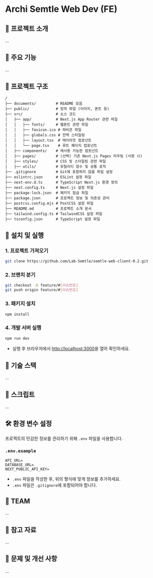 
# **Archi Semtle Web Dev** (FE)

## 📝 **프로젝트 소개**
...



## 🚀 **주요 기능**
...



## 📂 **프로젝트 구조**
```plaintext
/
├── documents/         # README 모음
├── public/            # 정적 파일 (이미지, 폰트 등)
├── src/               # 소스 코드
│   ├── app/           # Next.js App Router 관련 파일
│   │   ├── fonts/     # 웹폰트 관련 파일
│   │   ├── favicon.ico # 파비콘 파일
│   │   ├── globals.css # 전역 스타일링
│   │   ├── layout.tsx  # 레이아웃 컴포넌트
│   │   └── page.tsx    # 루트 페이지 컴포넌트
│   ├── components/    # 재사용 가능한 컴포넌트
│   ├── pages/         # (선택) 기존 Next.js Pages 라우팅 (사용 시)
│   ├── styles/        # CSS 및 스타일링 관련 파일
│   ├── utils/         # 유틸리티 함수 및 공통 로직
├── .gitignore         # Git에 포함하지 않을 파일 설정
├── eslintrc.json      # ESLint 설정 파일
├── next-env.d.ts      # TypeScript Next.js 환경 정의
├── next.config.ts     # Next.js 설정 파일
├── package-lock.json  # 패키지 잠금 파일
├── package.json       # 프로젝트 정보 및 의존성 관리
├── postcss.config.mjs # PostCSS 설정 파일
├── README.md          # 프로젝트 소개 문서
├── tailwind.config.ts # TailwindCSS 설정 파일
├── tsconfig.json      # TypeScript 설정 파일
```



## 🔧 **설치 및 실행**

### 1. **프로젝트 가져오기**
```bash
git clone https://github.com/Lab-Semtle/semtle-web-client-0.2.git
```

### 2. **브랜치 분기**
```bash
git checkout -b feature/#[이슈번호]
git push origin feature/#[이슈번호]
```

### 3. **패키지 설치**
```bash
npm install
```

### 4. **개발 서버 실행**
```bash
npm run dev
```
- 실행 후 브라우저에서 [http://localhost:3000](http://localhost:3000)을 열어 확인하세요.





## 🌟 **기술 스택**
...



## 📜 **스크립트**
...


## 🛠️ **환경 변수 설정**
프로젝트의 민감한 정보를 관리하기 위해 `.env` 파일을 사용합니다.

### `.env.example`
```plaintext
API_URL=
DATABASE_URL=
NEXT_PUBLIC_API_KEY=
```
- `.env` 파일을 작성한 후, 위의 형식에 맞게 정보를 추가하세요.
- `.env` 파일은 `.gitignore`에 포함되어야 합니다.



## 🧑 **TEAM**
...



## 🔗 **참고 자료**
...



## 🐞 **문제 및 개선 사항**
...